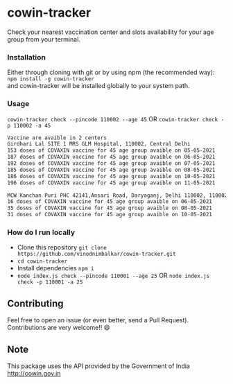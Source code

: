 # cowin-tracker

Check your nearest vaccination center and slots availability for your age group from your terminal.

### Installation

Either through cloning with git or by using npm (the recommended way): <br />
`npm install -g cowin-tracker` <br />
and cowin-tracker will be installed globally to your system path.

### Usage

`cowin-tracker check --pincode 110002 --age 45` OR `cowin-tracker check -p 110002 -a 45`

```bash
Vaccine are avaible in 2 centers
Girdhari Lal SITE 1 MRS GLM Hospital, 110002, Central Delhi
153 doses of COVAXIN vaccine for 45 age group avaible on 05-05-2021
187 doses of COVAXIN vaccine for 45 age group avaible on 06-05-2021
192 doses of COVAXIN vaccine for 45 age group avaible on 07-05-2021
185 doses of COVAXIN vaccine for 45 age group avaible on 08-05-2021
186 doses of COVAXIN vaccine for 45 age group avaible on 10-05-2021
196 doses of COVAXIN vaccine for 45 age group avaible on 11-05-2021

MCW Kanchan Puri PHC 42141,Ansari Road, Daryaganj, Delhi 110002, 110002, Central Delhi
16 doses of COVAXIN vaccine for 45 age group avaible on 06-05-2021
35 doses of COVAXIN vaccine for 45 age group avaible on 08-05-2021
31 doses of COVAXIN vaccine for 45 age group avaible on 10-05-2021
```

### How do I run locally

- Clone this repository `git clone https://github.com/vinodnimbalkar/cowin-tracker.git`
- `cd cowin-tracker`
- Install dependencies `npm i`
- `node index.js check --pincode 110001 --age 25` OR `node index.js check -p 110001 -a 25`

## Contributing

Feel free to open an issue (or even better, send a Pull Request). Contributions are very welcome!! 😄

## Note

This package uses the API provided by the Government of India http://cowin.gov.in
